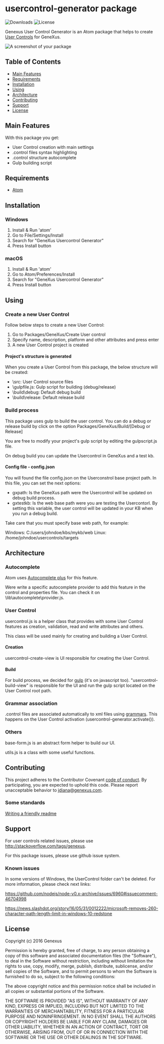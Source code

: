 usercontrol-generator package
=============================
![Downloads](https://img.shields.io/github/downloads/genexuslabs/usercontrol-generator/total.svg)
![License](https://img.shields.io/badge/license-MIT-blue.svg)

Genexus User Control Generator is an Atom package that helps to create [User Controls](http://wiki.genexus.com/commwiki/servlet/wiki?5273,Category%3AUser+Controls) for GeneXus.

![A screenshot of your package](https://s3-sa-east-1.amazonaws.com/gprojexcache/public/screen.gif)

Table of Contents
-----------------
  * [Main Features](#features)
  * [Requirements](#requirements)
  * [Installation](#install)
  * [Using](#using)
  * [Architecture](#architecture)
  * [Contributing](#contributing)
  * [Support](#support)
  * [License](#license)  

## Main Features
With this package you get:

* User Control creation with main settings
* .control files syntax highlighting
* .control structure autocomplete
* Gulp building script

## Requirements

- [Atom](https://atom.io/)

## Installation
### Windows
1. Install & Run 'atom'
1. Go to File/Settings/Install
2. Search for "GeneXus Usercontrol Generator"
3. Press Install button

### macOS
1. Install & Run 'atom'
1. Go to Atom/Preferences/Install
2. Search for "GeneXus Usercontrol Generator"
3. Press Install button

## Using
### Create a new User Control
Follow below steps to create a new User Control:

1. Go to Packages/GeneXus/Create User control
2. Specify name, description, platform and other attributes and press enter
3. A new User Control project is created

#### Project's structure is generated
When you create a User Control from this package, the below structure will be created:

* \src: User Control source files
* \gulpfile.js: Gulp script for building (debug/release)
* \build\debug: Default debug build
* \build\release: Default release build

### Build process
This package uses gulp to build the user control.
You can do a debug or release build by click on the option Packages/GeneXus/Build/[Debug or Release]

You are free to modify your project's gulp script by editing the gulpscript.js file.

On debug build you can update the Usercontrol in GeneXus and a test kb.

#### Config file - config.json
You will found the file config.json on the Userconstrol base project path. In this file, you can set the next options:

* gxpath: Is the GeneXus path were the Usercontrol will be updated on debug build process.
* gxtestkb: Is the web base path were you are testing the Usercontorl. By setting this variable, the user control will be updated in your KB when you run a debug build.

Take care that you must specify base web path, for example:

Windows: C:/users/johndoe/kbs/mykb/web
Linux: /home/johndoe/usercontrols/targets

## Architecture
### Autocomplete
Atom uses [Autocomplete plus](https://github.com/atom/autocomplete-plus) for this feature.

Were write a specific autocomplete provider to add this feature in the control and properties file. You can check it on \lib\autocomplete\provider.js.

### User Control
usercontrol.js is a helper class that provides with some User Control features as creation, validation, read and write attributes and others.

This class will be used mainly for creating and building a User Control.

#### Creation
usercontrol-create-view is UI responsible for creating the User Control.

#### Build
For build process, we decided for [gulp](http://gulpjs.com/) (it's on javascript too).
"usercontrol-build-view" is responsible for the UI and run the gulp script located on the User Control root path.

### Grammar association
.control files are associated automatically to xml files using [grammars](https://atom.io/docs/api/v1.8.0/Grammar). This happens on the User Control activation (usercontrol-generator.activate()).

### Others
base-form.js is an abstract form helper to build our UI.

utils.js is a class with some useful functions.

## Contributing
This project adheres to the Contributor Covenant [code of conduct](CODE_OF_CONDUCT.md).
By participating, you are expected to uphold this code. Please report unacceptable behavior to jdiana@genexus.com.

### Some standards
[Writing a friendly readme](http://rowanmanning.com/posts/writing-a-friendly-readme/)

## Support
For user controls related issues, please use http://stackoverflow.com/tags/genexus.

For this package issues, please use github issue system.

### Known issues
In some versions of Windows, the UserControl folder can't be deleted.
For more information, please check next links:

https://github.com/nodejs/node-v0.x-archive/issues/6960#issuecomment-46704998

https://news.slashdot.org/story/16/05/31/0012222/microsoft-removes-260-character-path-length-limit-in-windows-10-redstone

## License
Copyright (c) 2016 Genexus

Permission is hereby granted, free of charge, to any person obtaining
a copy of this software and associated documentation files (the
"Software"), to deal in the Software without restriction, including
without limitation the rights to use, copy, modify, merge, publish,
distribute, sublicense, and/or sell copies of the Software, and to
permit persons to whom the Software is furnished to do so, subject to
the following conditions:

The above copyright notice and this permission notice shall be
included in all copies or substantial portions of the Software.

THE SOFTWARE IS PROVIDED "AS IS", WITHOUT WARRANTY OF ANY KIND,
EXPRESS OR IMPLIED, INCLUDING BUT NOT LIMITED TO THE WARRANTIES OF
MERCHANTABILITY, FITNESS FOR A PARTICULAR PURPOSE AND
NONINFRINGEMENT. IN NO EVENT SHALL THE AUTHORS OR COPYRIGHT HOLDERS BE
LIABLE FOR ANY CLAIM, DAMAGES OR OTHER LIABILITY, WHETHER IN AN ACTION
OF CONTRACT, TORT OR OTHERWISE, ARISING FROM, OUT OF OR IN CONNECTION
WITH THE SOFTWARE OR THE USE OR OTHER DEALINGS IN THE SOFTWARE.
